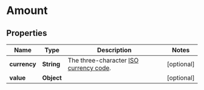 

# Amount


## Properties

| Name | Type | Description | Notes |
|------------ | ------------- | ------------- | -------------|
|**currency** | **String** | The three-character [ISO currency code](https://docs.adyen.com/development-resources/currency-codes). |  [optional] |
|**value** | **Object** |  |  [optional] |



